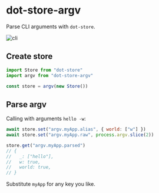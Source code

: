 # dot-store-argv

Parse CLI arguments with `dot-store`.

![cli](https://78.media.tumblr.com/caa52add01c3234286dc688852ef33e5/tumblr_op0623jfYh1v22rhuo1_500.gif)

## Create store

```js
import Store from "dot-store"
import argv from "dot-store-argv"

const store = argv(new Store())
```

## Parse argv

Calling with arguments `hello -w`:

```js
await store.set("argv.myApp.alias", { world: ["w"] })
await store.set("argv.myApp.raw", process.argv.slice(2))

store.get("argv.myApp.parsed")
// {
//   _: ["hello"],
//   w: true,
//   world: true,
// }
```

Substitute `myApp` for any key you like.
